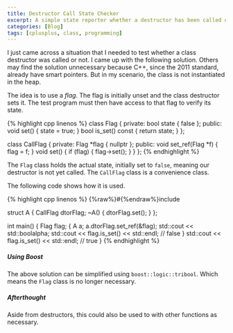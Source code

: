 ```yaml
---
title: Destructor Call State Checker
excerpt: A simple state reporter whether a destructor has been called or not.
categories: [Blog]
tags: [cplusplus, class, programming]
---
```


I just came across a situation that I needed to test whether a class destructor was called or not.
I came up with the following solution.
Others may find the solution unnecessary because C++, since the 2011 standard, already have smart pointers.
But in my scenario, the class is not instantiated in the heap.

The idea is to use a _flag_.
The flag is initially unset and the class destructor sets it.
The test program must then have access to that flag to verify its state.

{% highlight cpp linenos %}
class Flag {
private:
    bool state { false };
public:
    void set() { state = true; }
    bool is_set() const { return state; }
};

class CallFlag {
private:
    Flag *flag { nullptr };
public:
    void set_ref(Flag *f) { flag = f; }
    void set() {
        if (flag) {
            flag->set();
        }
    }
};
{% endhighlight %}

The `Flag` class holds the actual state, initially set to `false`, meaning our destructor is not yet called.
The `CallFlag` class is a convenience class.

The following code shows how it is used.

{% highlight cpp linenos %}
{%raw%}#{%endraw%}include <iostream>

struct A {
    CallFlag dtorFlag;
    ~A() { dtorFlag.set(); }
};

int main()
{
    Flag flag;
    {
        A a;
        a.dtorFlag.set_ref(&flag);
      	std::cout << std::boolalpha;
        std::cout << flag.is_set() << std::endl;        // false
    }
    std::cout << flag.is_set() << std::endl;            // true
}
{% endhighlight %}

##### Using Boost

The above solution can be simplified using `boost::logic::tribool`.
Which means the `Flag` class is no longer necessary.

##### Afterthought


Aside from destructors, this could also be used to with other functions as necessary.